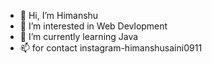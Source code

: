 - 👋 Hi, I’m Himanshu
- 👀 I’m interested in Web Devlopment
- 🌱 I’m currently learning Java
- 📫 for contact instagram-himanshusaini0911

<!---
Himanshu3036/Himanshu3036 is a ✨ special ✨ repository because its `README.md` (this file) appears on your GitHub profile.
You can click the Preview link to take a look at your changes.
--->
